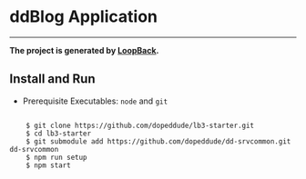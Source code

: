 # ddBlog Application

----------

**The project is generated by [LoopBack](http://loopback.io).**

## Install and Run

* Prerequisite Executables: `node` and `git`

```

    $ git clone https://github.com/dopeddude/lb3-starter.git
    $ cd lb3-starter
    $ git submodule add https://github.com/dopeddude/dd-srvcommon.git dd-srvcommon
    $ npm run setup
    $ npm start

```